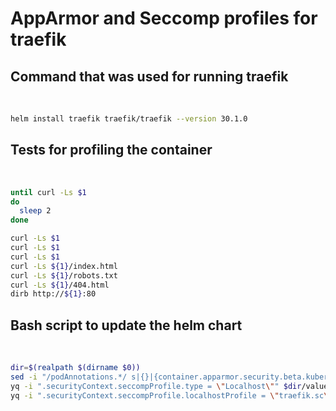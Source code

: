 # AppArmor and Seccomp profiles for traefik
## Command that was used for running traefik
&nbsp;
```bash
helm install traefik traefik/traefik --version 30.1.0
```
## Tests for profiling the container
&nbsp;
```bash
until curl -Ls $1
do
  sleep 2
done

curl -Ls $1
curl -Ls $1
curl -Ls $1
curl -Ls ${1}/index.html
curl -Ls ${1}/robots.txt
curl -Ls ${1}/404.html
dirb http://${1}:80
```
## Bash script to update the helm chart
&nbsp;
```bash
dir=$(realpath $(dirname $0))
sed -i "/podAnnotations.*/ s|{}|{container.apparmor.security.beta.kubernetes.io/traefik: localhost/traefik.aa}|" $dir/values.yaml
yq -i ".securityContext.seccompProfile.type = \"Localhost\"" $dir/values.yaml
yq -i ".securityContext.seccompProfile.localhostProfile = \"traefik.sc\"" $dir/values.yaml
```
